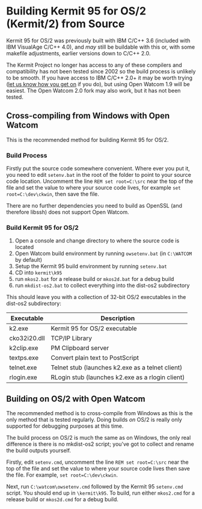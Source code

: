 # Building Kermit 95 for OS/2 (Kermit/2) from Source

Kermit 95 for OS/2 was previously built with IBM C/C++ 3.6 (included with
IBM VisualAge C/C++ 4.0), and _may_ still be buildable with this or, with
some makefile adjustments, earlier versions down to C/C++ 2.0.

The Kermit Project no longer has access to any of these compilers and
compatibility has not been tested since 2002 so the build process is unlikely
to be smooth. If you have access to IBM C/C++ 2.0+ it may be worth trying 
([let us know how you get on](https://github.com/davidrg/ckwin/discussions/new?category=general) 
if you do), but using Open Watcom 1.9 will be easiest. The Open Watcom 2.0
fork may also work, but it has not been tested.

## Cross-compiling from Windows with Open Watcom
This is the recommended method for building Kermit 95 for OS/2.

### Build Process

Firstly put the source code somewhere convenient. Where ever you put it, you
need to edit `setenv.bat` in the root of the folder to point to your source
code location. Uncomment the line `REM set root=C:\src` near the top of the
file and set the value to where your source code lives, for example
`set root=C:\dev\ckwin`, then save the file.

There are no further dependencies you need to build as OpenSSL (and therefore 
libssh) does not support Open Watcom.

### Build Kermit 95 for OS/2

1. Open a console and change directory to where the source code is located
2. Open Watcom build environment by running `owsetenv.bat` (in `C:\WATCOM` by default)
3. Setup the Kermit 95 build environment by running `setenv.bat`
4. CD into `kermit\k95`
5. run `mkos2.bat` for a release build or `mkos2d.bat` for a debug build
6. run `mkdist-os2.bat` to collect everything into the dist-os2 subdirectory

This should leave you with a collection of 32-bit OS/2 executables in the
dist-os2 subdirectory:

| Executable   | Description                                      |
|--------------|--------------------------------------------------|
| k2.exe       | Kermit 95 for OS/2 executable                     |
| cko32i20.dll | TCP/IP Library                                   |
| k2clip.exe   | PM Clipboard server                              |
| textps.exe   | Convert plain text to PostScript                 |
| telnet.exe   | Telnet stub (launches k2.exe as a telnet client) |
| rlogin.exe   | RLogin stub (launches k2.exe as a rlogin client) |


## Building on OS/2 with Open Watcom

The recommended method is to cross-compile from Windows as this is the only
method that is tested regularly. Doing builds *on* OS/2 is really only supported
for debugging purposes at this time.

The build process on OS/2 is much the same as on Windows, the only real
difference is there is no mkdist-os2 script; you've got to collect and rename 
the build outputs yourself.

Firstly, edit `setenv.cmd`, uncomment the line `REM set root=C:\src` near the
top of the file and set the value to where your source code lives then save the
file. For example, `set root=C:\dev\ckwin`.

Next, run `C:\watcom\owsetenv.cmd` followed by the Kermit 95 `setenv.cmd` script.
You should end up in `\kermit\k95`. To build, run either `mkos2.cmd` for a
release build or `mkos2d.cmd` for a debug build.

